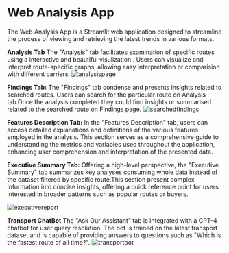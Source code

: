 # Web Analysis App

The Web Analysis App is a Streamlit web application designed to streamline the process of viewing and retrieving the latest trends in various formats.

**Analysis Tab**
The "Analysis" tab facilitates examination of specific routes using a interactive and beautiful visulization . Users can visualize and interpret route-specific graphs, allowing easy interpretation or comparision with different carriers.
![analysispage](https://github.com/rahul-08-11/Streamlit-Web-Analysis/assets/90087006/66753fe8-464c-4eca-8adf-dd7fff33fef4)

**Findings Tab:**
The "Findings" tab condense and presents insights related to searched routes. Users can search for the particular route on Analysis tab.Once the analysis completed they could find insights or summarised related to the searched route on Findings page.
![searchedfindings](https://github.com/rahul-08-11/Streamlit-Web-Analysis/assets/90087006/9fbfac7e-112a-45df-b085-57f29d9833e0)

**Features Description Tab:**
In the "Features Description" tab, users can access detailed explanations and definitions of the various features employed in the analysis. This section serves as a comprehensive guide to understanding the metrics and variables used throughout the application, enhancing user comprehension and interpretation of the presented data.

**Executive Summary Tab:**
Offering a high-level perspective, the "Executive Summary" tab summarizes key analyses consuming whole data instead of the dataset filtered by specific route.This section present complex information into concise insights, offering a quick reference point for users interested in broader patterns such as popular routes or buyers.

![executivereport](https://github.com/rahul-08-11/Streamlit-Web-Analysis/assets/90087006/68e7499d-f7a5-4307-91ad-9793157c55b8)


**Transport ChatBot**
The "Ask Our Assistant" tab is integrated with a GPT-4 chatbot for user query resolution. The bot is trained on the latest transport dataset and is capable of providing answers to questions such as "Which is the fastest route of all time?". 
![transportbot](https://github.com/rahul-08-11/Streamlit-Web-Analysis/assets/90087006/288d6afc-6458-461b-ac74-c132f1288549)

